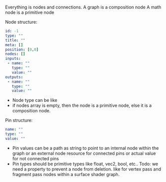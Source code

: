 Everything is nodes and connections.
A graph is a composition node
A math node is a primitive node

Node structure:
```yaml
id: -1
type: "" 
title: ""
meta: []
position: [0,0]
nodes: []
inputs:
 - name: ""
   type: ""
   value: "" 
outputs: 
 - name: ""
   type: ""
   value: ""
```
- Node type can be like 
- if nodes array is empty, then the node is a primitive node, else it is a composition node.

Pin structure:
``` yaml
name: ""
type: ""
value: ""
```
- Pin values can be a path as string to point to an internal node within the graph or an external node resource for connected pins or actual value for not connected pins
- Pin types should be primitive types like float, vec2, bool, etc..
Todo: we need a property to prevent a node from deletion. like for vertex pass and fragment pass nodes within a surface shader graph.